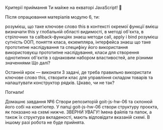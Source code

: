 Критерії приймання
Ти майже на екваторі JavaScript! 💪

Після опрацювання матеріалів модулю 6, ти:

розумієш, що таке ключове слово this в контексті окремої функції
вмієш визначати this у глобальній області видимості, в методі об'єкта, в стрілочних та callback-функціях
знаєш методи call, apply і bind
розумієш сутність ООП, поняття класа, екземпляра, інтерфейса
знаєш що таке прототипне наслідування та специфіку його використання
використовуєш прототипне наслідування, класи для створення однотипних об'єктів з однаковим набором властивостей, але різними значеннями
Що далі?

Останній крок — виконати 3 задачі, де треба правильно використати ключове слово this, створити клас для управління складом товарів та налаштувати конструктор рядків. Цікаво, чи не так?

Погнали!

Домашнє завдання №6
Створи репозиторій goit-js-hw-06 та склонюй його собі на комп’ютер.
У папці goit-js-hw-06 створи структуру проєкта, як показано на схемі нижче.
ЗВЕРНИ УВАГУ!
Імена файлів та папок, а також їх структура вкладеності, мають відповідати вказаній схемі. В іншому разі робота не буде прийнята.